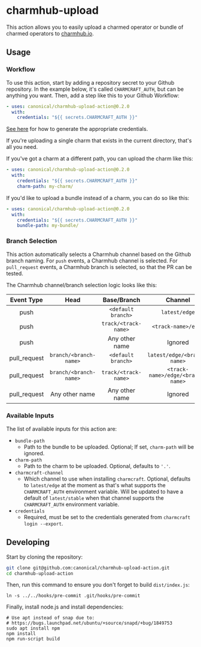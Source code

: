 # charmhub-upload

This action allows you to easily upload a charmed operator or bundle of charmed operators to
[charmhub.io][charmhub].

[charmhub]: https://charmhub.io/


## Usage

### Workflow

To use this action, start by adding a repository secret to your Github repository. In the example
below, it's called `CHARMCRAFT_AUTH`, but can be anything you want. Then, add a step like this to
your Github Workflow:

```yaml
- uses: canonical/charmhub-upload-action@0.2.0
  with:
    credentials: "${{ secrets.CHARMCRAFT_AUTH }}"
```

[See here][auth] for how to generate the appropriate credentials.

[auth]: https://juju.is/docs/sdk/remote-env-auth

If you're uploading a single charm that exists in the current directory, that's all you need.

If you've got a charm at a different path, you can upload the charm like this:


```yaml
- uses: canonical/charmhub-upload-action@0.2.0
  with:
    credentials: "${{ secrets.CHARMCRAFT_AUTH }}"
    charm-path: my-charm/
```

If you'd like to upload a bundle instead of a charm, you can do so like this:


```yaml
- uses: canonical/charmhub-upload-action@0.2.0
  with:
    credentials: "${{ secrets.CHARMCRAFT_AUTH }}"
    bundle-path: my-bundle/
```

### Branch Selection

This action automatically selects a Charmhub channel based on the Github branch naming. For `push`
events, a Charmhub channel is selected. For `pull_request` events, a Charmhub branch is selected, so
that the PR can be tested.

The Charmhub channel/branch selection logic looks like this:

| Event Type   | Head                   | Base/Branch          | Channel                           |
|:------------:|:----------------------:|:--------------------:|:---------------------------------:|
| push         |                        | `<default branch>`   | `latest/edge`                     |
| push         |                        | `track/<track-name>` | `<track-name>/edge`               |
| push         |                        | Any other name       | Ignored                           |
| pull_request | `branch/<branch-name>` | `<default branch>`   | `latest/edge/<branch-name>`       |
| pull_request | `branch/<branch-name>` | `track/<track-name>` | `<track-name>/edge/<branch-name>` |
| pull_request | Any other name         | Any other name       | Ignored                           |

### Available Inputs

The list of available inputs for this action are:

 - `bundle-path`
   - Path to the bundle to be uploaded. Optional; If set, `charm-path` will be ignored.
 - `charm-path`
   - Path to the charm to be uploaded. Optional, defaults to `'.'`.
 - `charmcraft-channel`
   - Which channel to use when installing `charmcraft`. Optional, defaults to `latest/edge` at the
     moment as that's what supports the `CHARMCRAFT_AUTH` environment variable. Will be updated to
     have a default of `latest/stable` when that channel supports the `CHARMCRAFT_AUTH` environment
     variable.
 - `credentials`
   - Required, must be set to the credentials generated from `charmcraft login --export`.

## Developing

Start by cloning the repository:

```sh
git clone git@github.com:canonical/charmhub-upload-action.git
cd charmhub-upload-action
```

Then, run this command to ensure you don't forget to build `dist/index.js`:

    ln -s ../../hooks/pre-commit .git/hooks/pre-commit

Finally, install node.js and install dependencies:

    # Use apt instead of snap due to:
    # https://bugs.launchpad.net/ubuntu/+source/snapd/+bug/1849753
    sudo apt install npm
    npm install
    npm run-script build
